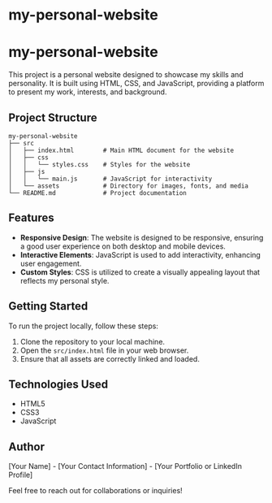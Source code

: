 # my-personal-website
# my-personal-website

This project is a personal website designed to showcase my skills and personality. It is built using HTML, CSS, and JavaScript, providing a platform to present my work, interests, and background.

## Project Structure

```
my-personal-website
├── src
│   ├── index.html        # Main HTML document for the website
│   ├── css
│   │   └── styles.css    # Styles for the website
│   ├── js
│   │   └── main.js       # JavaScript for interactivity
│   └── assets            # Directory for images, fonts, and media
└── README.md             # Project documentation
```

## Features

- **Responsive Design**: The website is designed to be responsive, ensuring a good user experience on both desktop and mobile devices.
- **Interactive Elements**: JavaScript is used to add interactivity, enhancing user engagement.
- **Custom Styles**: CSS is utilized to create a visually appealing layout that reflects my personal style.

## Getting Started

To run the project locally, follow these steps:

1. Clone the repository to your local machine.
2. Open the `src/index.html` file in your web browser.
3. Ensure that all assets are correctly linked and loaded.

## Technologies Used

- HTML5
- CSS3
- JavaScript

## Author

[Your Name] - [Your Contact Information] - [Your Portfolio or LinkedIn Profile] 

Feel free to reach out for collaborations or inquiries!